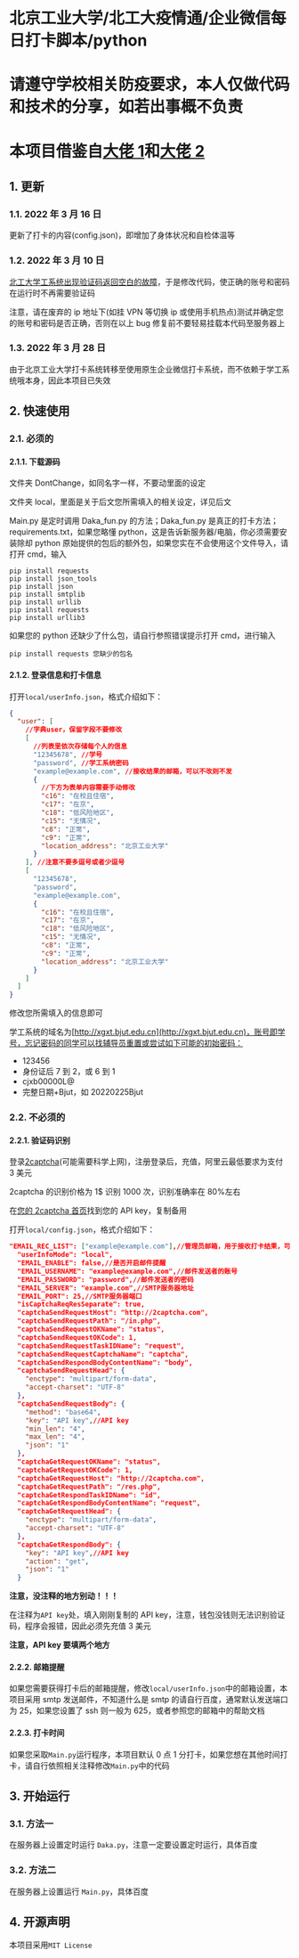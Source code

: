 # 北京工业大学/北工大疫情通/企业微信每日打卡脚本/python

# 请遵守学校相关防疫要求，本人仅做代码和技术的分享，如若出事概不负责

# **本项目借鉴自[大佬 1](https://github.com/HTY-DBY/BJUT-Auto-Daka)和[大佬 2](https://github.com/tsosunchia/bjut_autosignin/)**

## 1. 更新

### 1.1. 2022 年 3 月 16 日

更新了打卡的内容(config.json)，即增加了身体状况和自检体温等

### 1.2. 2022 年 3 月 10 日

[北工大学工系统出现验证码返回空白的故障](https://hty.ink/1802/ "北工大学工系统出现验证码返回空白的故障")，于是修改代码，使正确的账号和密码在运行时不再需要验证码

注意，请在废弃的 ip 地址下(如挂 VPN 等切换 ip 或使用手机热点)测试并确定您的账号和密码是否正确，否则在以上 bug 修复前不要轻易挂载本代码至服务器上

### 1.3. 2022 年 3 月 28 日

由于北京工业大学打卡系统转移至使用原生企业微信打卡系统，而不依赖于学工系统哦本身，因此本项目已失效

## 2. 快速使用

### 2.1. 必须的

#### 2.1.1. 下载源码

文件夹 DontChange，如同名字一样，不要动里面的设定

文件夹 local，里面是关于后文您所需填入的相关设定，详见后文

Main.py 是定时调用 Daka_fun.py 的方法；Daka_fun.py 是真正的打卡方法；requirements.txt，如果您略懂 python，这是告诉新服务器/电脑，你必须需要安装除却 python 原始提供的包后的额外包，如果您实在不会使用这个文件导入，请打开 cmd，输入

```
pip install requests
pip install json_tools
pip install json
pip install smtplib
pip install urllib
pip install requests
pip install urllib3
```

如果您的 python 还缺少了什么包，请自行参照错误提示打开 cmd，进行输入

```
pip install requests 您缺少的包名
```

#### 2.1.2. 登录信息和打卡信息

打开`local/userInfo.json`，格式介绍如下：

```json
{
  "user": [
    //字典user，保留字段不要修改
    [
      //列表里依次存储每个人的信息
      "12345678", //学号
      "password", //学工系统密码
      "example@example.com", //接收结果的邮箱，可以不改则不发
      {
        //下方为表单内容需要手动修改
        "c16": "在校且住宿",
        "c17": "在京",
        "c18": "低风险地区",
        "c15": "无情况",
        "c8": "正常",
        "c9": "正常",
        "location_address": "北京工业大学"
      }
    ], //注意不要多逗号或者少逗号
    [
      "12345678",
      "password",
      "example@example.com",
      {
        "c16": "在校且住宿",
        "c17": "在京",
        "c18": "低风险地区",
        "c15": "无情况",
        "c8": "正常",
        "c9": "正常",
        "location_address": "北京工业大学"
      }
    ]
  ]
}
```

修改您所需填入的信息即可

学工系统的域名为[http://xgxt.bjut.edu.cn](http://xgxt.bjut.edu.cn)，账号即学号，忘记密码的同学可以找辅导员重置或尝试如下可能的初始密码：

- 123456
- 身份证后 7 到 2，或 6 到 1
- cjxb00000L@
- 完整日期+Bjut，如 20220225Bjut

### 2.2. 不必须的

#### 2.2.1. 验证码识别

登录[2captcha](https://2captcha.com/)(可能需要科学上网)，注册登录后，充值，阿里云最低要求为支付 3 美元

2captcha 的识别价格为 1$ 识别 1000 次，识别准确率在 80%左右

在[您的 2captcha 首页](https://2captcha.com/enterpage)找到您的 API key，复制备用

打开`local/config.json`，格式介绍如下：

```json
"EMAIL_REC_LIST": ["example@example.com"],//管理员邮箱，用于接收打卡结果，可以不改
  "userInfoMode": "local",
  "EMAIL_ENABLE": false,//是否开启邮件提醒
  "EMAIL_USERNAME": "example@example.com",//邮件发送者的账号
  "EMAIL_PASSWORD": "password",//邮件发送者的密码
  "EMAIL_SERVER": "example.com",//SMTP服务器地址
  "EMAIL_PORT": 25,//SMTP服务器端口
  "isCaptchaReqResSeparate": true,
  "captchaSendRequestHost": "http://2captcha.com",
  "captchaSendRequestPath": "/in.php",
  "captchaSendRequestOKName": "status",
  "captchaSendRequestOKCode": 1,
  "captchaSendRequestTaskIDName": "request",
  "captchaSendRequestCaptchaName": "captcha",
  "captchaSendRespondBodyContentName": "body",
  "captchaSendRequestHead": {
    "enctype": "multipart/form-data",
    "accept-charset": "UTF-8"
  },
  "captchaSendRequestBody": {
    "method": "base64",
    "key": "API key",//API key
    "min_len": "4",
    "max_len": "4",
    "json": "1"
  },
  "captchaGetRequestOKName": "status",
  "captchaGetRequestOKCode": 1,
  "captchaGetRequestHost": "http://2captcha.com",
  "captchaGetRequestPath": "/res.php",
  "captchaGetRespondTaskIDName": "id",
  "captchaGetRespondBodyContentName": "request",
  "captchaGetRequestHead": {
    "enctype": "multipart/form-data",
    "accept-charset": "UTF-8"
  },
  "captchaGetRespondBody": {
    "key": "API key",//API key
    "action": "get",
    "json": "1"
  }
```

**注意，没注释的地方别动！！！**

在注释为`API key`处，填入刚刚复制的 API key，注意，钱包没钱则无法识别验证码，程序会报错，因此必须先充值 3 美元

**注意，API key 要填两个地方**

#### 2.2.2. 邮箱提醒

如果您需要获得打卡后的邮箱提醒，修改`local/userInfo.json`中的邮箱设置，本项目采用 smtp 发送邮件，不知道什么是 smtp 的请自行百度，通常默认发送端口为 25，如果您设置了 ssh 则一般为 625，或者参照您的邮箱中的帮助文档

#### 2.2.3. 打卡时间

如果您采取`Main.py`运行程序，本项目默认 0 点 1 分打卡，如果您想在其他时间打卡，请自行依照相关注释修改`Main.py`中的代码

## 3. 开始运行

### 3.1. 方法一

在服务器上设置定时运行 `Daka.py`，注意一定要设置定时运行，具体百度

### 3.2. 方法二

在服务器上设置运行 `Main.py`，具体百度

## 4. 开源声明

本项目采用`MIT License`
